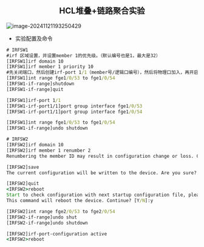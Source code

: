 <center><h2>
    HCL堆叠+链路聚合实验
    </h2></center>



![image-20241121193250429](C:\Users\DoubLeMoon_Bird\AppData\Roaming\Typora\typora-user-images\image-20241121193250429.png)

+ 实验配置及命令

```cmd
# IRFSW1
#irf 区域设置，并设置member 1的优先级。（默认编号也是1，最大是32）
[IRFSW1]irf domain 10
[IRFSW1]irf member 1 priority 10
#先关闭端口，然后创建irf-port 1/1（member号/逻辑口编号），然后将物理口加入，再开启刚关闭的端口。
[IRFSW1]int range fge1/0/53 to fge1/0/54
[IRFSW1-if-range]shutdown
[IRFSW1-if-range]quit

[IRFSW1]irf-port 1/1
[IRFSW1-irf-port1/1]port group interface fge1/0/53
[IRFSW1-irf-port1/1]port group interface fge1/0/54

[IRFSW1]int range fge1/0/53 to fge1/0/54
[IRFSW1-if-range]undo shutdown
```

```cmd
# IRFSW2
[IRFSW2]irf domain 10
[IRFSW2]irf member 1 renumber 2
Renumbering the member ID may result in configuration change or loss. Continue?[Y/N]:y

[IRFSW2]save
The current configuration will be written to the device. Are you sure? [Y/N]:y

[IRFSW2]quit
<IRFSW2>reboot
Start to check configuration with next startup configuration file, please wait.........DONE!
This command will reboot the device. Continue? [Y/N]:y

[IRFSW2]int range fge2/0/53 to fge2/0/54
[IRFSW2-if-range]undo shut
[IRFSW2-if-range]undo shutdown

[IRFSW2]irf-port-configuration active
<IRFSW2>reboot

```

